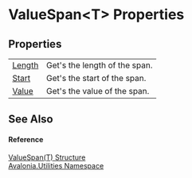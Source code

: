 # ValueSpan&lt;T&gt; Properties




## Properties
<table>
<tr>
<td><a href="P_Avalonia_Utilities_ValueSpan_1_Length">Length</a></td>
<td>Get's the length of the span.</td>
</tr>
<tr>
<td><a href="P_Avalonia_Utilities_ValueSpan_1_Start">Start</a></td>
<td>Get's the start of the span.</td>
</tr>
<tr>
<td><a href="P_Avalonia_Utilities_ValueSpan_1_Value">Value</a></td>
<td>Get's the value of the span.</td>
</tr>
</table>

## See Also


#### Reference
<a href="T_Avalonia_Utilities_ValueSpan_1">ValueSpan(T) Structure</a>  
<a href="N_Avalonia_Utilities">Avalonia.Utilities Namespace</a>  
